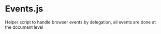 # Events.js
Helper script to handle browser events by delegation, all events are done at the document level
